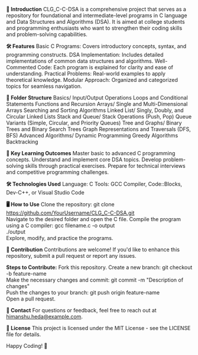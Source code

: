 **📘 Introduction**
CLG_C-C-DSA is a comprehensive project that serves as a repository for foundational and intermediate-level programs in C language and Data Structures and Algorithms (DSA). It is aimed at college students and programming enthusiasts who want to strengthen their coding skills and problem-solving capabilities.

**🛠️ Features**
Basic C Programs: Covers introductory concepts, syntax, and programming constructs.
DSA Implementation: Includes detailed implementations of common data structures and algorithms.
Well-Commented Code: Each program is explained for clarity and ease of understanding.
Practical Problems: Real-world examples to apply theoretical knowledge.
Modular Approach: Organized and categorized topics for seamless navigation.

**📂 Folder Structure**
Basics/
Input/Output Operations
Loops and Conditional Statements
Functions and Recursion
Arrays/
Single and Multi-Dimensional Arrays
Searching and Sorting Algorithms
Linked List/
Singly, Doubly, and Circular Linked Lists
Stack and Queue/
Stack Operations (Push, Pop)
Queue Variants (Simple, Circular, and Priority Queues)
Tree and Graphs/
Binary Trees and Binary Search Trees
Graph Representations and Traversals (DFS, BFS)
Advanced Algorithms/
Dynamic Programming
Greedy Algorithms
Backtracking

**🔑 Key Learning Outcomes**
Master basic to advanced C programming concepts.
Understand and implement core DSA topics.
Develop problem-solving skills through practical exercises.
Prepare for technical interviews and competitive programming challenges.

**🛠️ Technologies Used**
Language: C
Tools: GCC Compiler, Code::Blocks, Dev-C++, or Visual Studio Code

**🖥️ How to Use**
Clone the repository:
git clone https://github.com/YourUsername/CLG_C-C-DSA.git  
Navigate to the desired folder and open the C file.
Compile the program using a C compiler:
gcc filename.c -o output  
./output  
Explore, modify, and practice the programs.

**🤝 Contribution**
Contributions are welcome! If you'd like to enhance this repository, submit a pull request or report any issues.

**Steps to Contribute:**
Fork this repository.
Create a new branch:
git checkout -b feature-name  
Make the necessary changes and commit:
git commit -m "Description of changes"  
Push the changes to your branch:
git push origin feature-name  
Open a pull request.

**📧 Contact**
For questions or feedback, feel free to reach out at [himanshu.heda@example.com](https://www.linkedin.com/in/himanshu-heda/).

**📜 License**
This project is licensed under the MIT License - see the LICENSE file for details.

Happy Coding! 🚀
